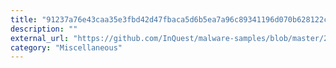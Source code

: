 ```yaml
---
title: "91237a76e43caa35e3fbd42d47fbaca5d6b5ea7a96c89341196d070b628122ce.bat"
description: ""
external_url: "https://github.com/InQuest/malware-samples/blob/master/2019-01-15-Mal-Excel-Doc-Macrosheet/stage-5-bat/91237a76e43caa35e3fbd42d47fbaca5d6b5ea7a96c89341196d070b628122ce"
category: "Miscellaneous"
---
```

